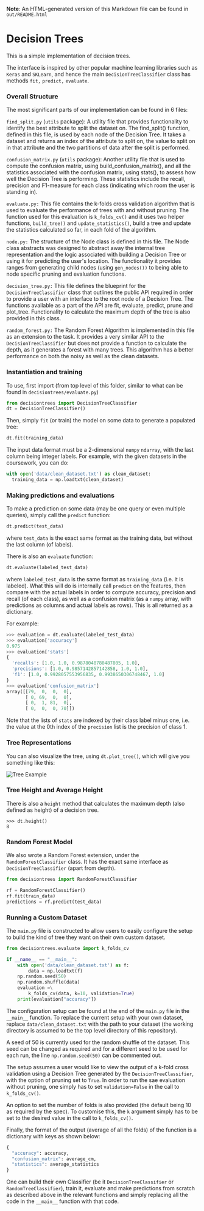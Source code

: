 __Note__: An HTML-generated version of this Markdown file can be found in  `out/README.html`
# Decision Trees

This is a simple implementation of decision trees.


The interface is inspired by other popular machine learning libraries such as `Keras` and `SKLearn`, and hence the main `DecisionTreeClassifier` class has methods `fit,` `predict,` `evaluate`.

### Overall Structure

The most significant parts of our implementation can be found in 6 files:

`find_split.py` (`utils` package): A utility file that provides functionality to identify the best attribute to split the dataset on. The find\_split() function, defined in this file, is used by each node of the Decision Tree. It takes a dataset and returns an index of the attribute to split on, the value to split on in that attribute and the two partitions of data after the split is performed.

`confusion_matrix.py` (`utils` package): Another utility file that is used to compute the confusion matrix, using build_confusion_matrix(), and all the statistics associated with the confusion matrix, using stats(), to assess how well the Decision Tree is performing. These statistics include the recall, precision and F1-measure for each class (indicating which room the user is standing in).

`evaluate.py:` This file contains the k-folds cross validation algorithm that is used to evaluate the performance of trees with and without pruning. The function used for this evaluation is `k_folds_cv()` and it uses two helper functions, `build_tree()` and `update_statistics()`, build a tree and update the statistics calculated so far, in each fold of the algorithm.

`node.py:` The structure of the Node class is defined in this file. The Node class abstracts was designed to abstract away the internal tree representation and the logic associated with building a Decision Tree or using it for predicting the user's location. The functionality it provides ranges from generating child nodes (using `gen_nodes())` to being able to node specific pruning and evaluation functions.

`decision_tree.py:` This file defines the blueprint for the `DecisionTreeClassifier` class that outlines the public API required in order to provide a user with an interface to the root node of a Decision Tree. The functions available as a part of the API are fit, evaluate, predict, prune and plot\_tree. Functionality to calculate the maximum depth of the tree is also provided in this class.

`random_forest.py:` The Random Forest Algorithm is implemented in this file as an extension to the task. It provides a very similar API to the `DecisionTreeClassifier` but does not provide a function to calculate the depth, as it generates a forest with many trees. This algorithm has a better performance on both the noisy as well as the clean datasets.

### Instantiation and training

To use, first import (from top level of this folder, similar to what can be found in `decisiontrees/evaluate.py`)

```python
from decisiontrees import DecisionTreeClassifier
dt = DecisionTreeClassifier()
```

Then, simply `fit` (or train) the model on some data to generate a populated tree:

```python
dt.fit(training_data)
```

The input data format must be a 2-dimensional `numpy` `ndarray`, with the last column being integer labels. For example, with the given datasets in the coursework, you can do:

```python
with open('data/clean_dataset.txt') as clean_dataset:
  training_data = np.loadtxt(clean_dataset)
```

### Making predictions and evaluations

To make a prediction on some data (may be one query or even multiple queries), simply call the `predict` function:

```python
dt.predict(test_data)
```
where `test_data` is the exact same format as the training data, but without the last column (of labels).

There is also an `evaluate` function:

```python
dt.evaluate(labeled_test_data)
```
where `labeled_test_data` is the same format as `training_data` (i.e. it is labeled). What this will do is internally call `predict` on the features, then compare with the actual labels in order to compute accuracy, precision and recall (of each class), as well as a confusion matrix (as a `numpy` array, with predictions as columns and actual labels as rows). This is all returned as a dictionary.

For example:

```python
>>> evaluation = dt.evaluate(labeled_test_data)
>>> evaluation['accuracy']
0.975
>>> evaluation['stats']
{
  'recalls': [1.0, 1.0, 0.9878048780487805, 1.0],
  'precisions': [1.0, 0.9857142857142858, 1.0, 1.0],
  'f1': [1.0, 0.9928057553956835, 0.9938650306748467, 1.0]
}
>>> evaluation['confusion_matrix']
array([[79,  0,  0,  0],
       [ 0, 69,  0,  0],
       [ 0,  1, 81,  0],
       [ 0,  0,  0, 70]])
```

Note that the lists of `stats` are indexed by their class label minus one, i.e. the value at the 0th index of the `precision` list is the precision of class 1.

### Tree Representations

You can also visualize the tree, using `dt.plot_tree()`, which will give you something like this:

![Tree Example](images/tree.png)

### Tree Height and Average Height

There is also a `height` method that calculates the maximum depth (also defined as height) of a decision tree.

```
>>> dt.height()
8
```

### Random Forest Model

We also wrote a Random Forest extension, under the ``RandomForestClassifier`` class. It has the exact same interface as `DecisionTreeClassifier` (apart from depth).

```python
from decisiontrees import RandomForestClassifier

rf = RandomForestClassifier()
rf.fit(train_data)
predictions = rf.predict(test_data)
```
### Running a Custom Dataset

The `main.py` file is constructed to allow users to easily configure the setup to build the kind of tree they want on their own custom dataset.

```python
from decisiontrees.evaluate import k_folds_cv

if __name__ == "__main__":
    with open('data/clean_dataset.txt') as f:
        data = np.loadtxt(f)
    np.random.seed(50)
    np.random.shuffle(data)
    evaluation =\
        k_folds_cv(data, k=10, validation=True)
    print(evaluation["accuracy"])
```

The configuration setup can be found at the end of the `main.py` file in the `__main__` function. To replace the current setup with your own dataset, replace `data/clean_dataset.txt` with the path to your dataset (the working directory is assumed to be the top level directory of this repository).

A seed of 50 is currently used for the random shuffle of the dataset. This seed can be changed as required and for a different seed to be used for each run, the line `np.random.seed(50)` can be commented out.

The setup assumes a user would like to view the output of a k-fold cross validation using a Decision Tree generated by the `DecisionTreeClassifier`, with the option of pruning set to `True`. In order to run the sae evaluation without pruning, one simply has to set `validation=False` in the call to `k_folds_cv()`.

An option to set the number of folds is also provided (the default being 10 as required by the spec). To customise this, the `k` argument simply has to be set to the desired value in the call to `k_folds_cv()`.

Finally, the format of the output (average of all the folds) of the function is a dictionary with keys as shown below:

```python
{
  "accuracy": accuracy,
  "confusion_matrix": average_cm,
  "statistics": average_statistics
}
```

One can build their own Classifier (be it `DecisionTreeClassifier` or `RandomTreeClassifier`), train it, evaluate and make predictions from scratch as described above in the relevant functions and simply replacing all the code in the `__main__` function with that code.

